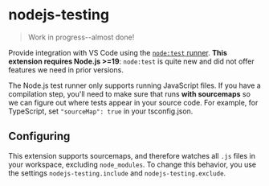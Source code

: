 # nodejs-testing

> Work in progress--almost done!

Provide integration with VS Code using the [`node:test` runner](https://nodejs.org/api/test.html). **This extension requires Node.js >=19**: `node:test` is quite new and did not offer features we need in prior versions.

The Node.js test runner only supports running JavaScript files. If you have a compilation step, you'll need to make sure that runs **with sourcemaps** so we can figure out where tests appear in your source code. For example, for TypeScript, set `"sourceMap": true` in your tsconfig.json.

## Configuring

This extension supports sourcemaps, and therefore watches all `.js` files in your workspace, excluding `node_modules`. To change this behavior, you use the settings `nodejs-testing.include` and `nodejs-testing.exclude`.
